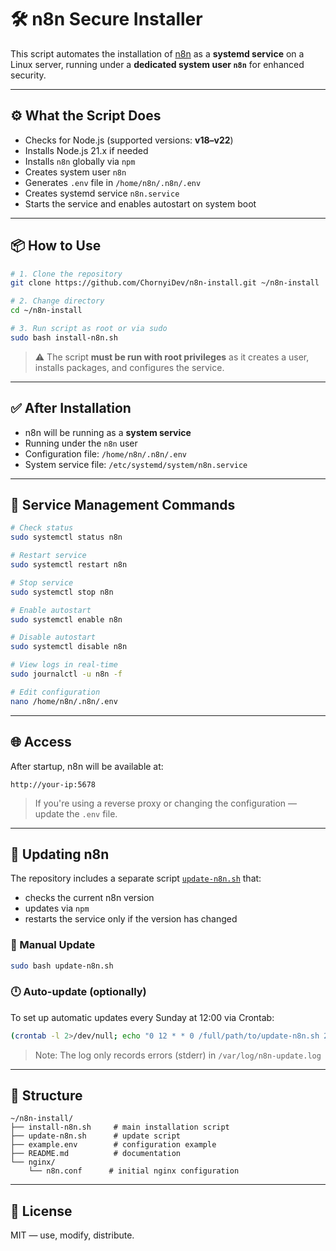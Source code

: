 # 🛠️ n8n Secure Installer

This script automates the installation of [n8n](https://n8n.io) as a **systemd service** on a Linux server, running under a **dedicated system user `n8n`** for enhanced security.

---

## ⚙️ What the Script Does

* Checks for Node.js (supported versions: **v18–v22**)
* Installs Node.js 21.x if needed
* Installs `n8n` globally via `npm`
* Creates system user `n8n`
* Generates `.env` file in `/home/n8n/.n8n/.env`
* Creates systemd service `n8n.service`
* Starts the service and enables autostart on system boot

---

## 📦 How to Use

```bash
# 1. Clone the repository
git clone https://github.com/ChornyiDev/n8n-install.git ~/n8n-install

# 2. Change directory
cd ~/n8n-install

# 3. Run script as root or via sudo
sudo bash install-n8n.sh
```

> ⚠️ The script **must be run with root privileges** as it creates a user, installs packages, and configures the service.

---

## ✅ After Installation

* n8n will be running as a **system service**
* Running under the `n8n` user
* Configuration file:
  `/home/n8n/.n8n/.env`
* System service file:
  `/etc/systemd/system/n8n.service`

---

## 🔧 Service Management Commands

```bash
# Check status
sudo systemctl status n8n

# Restart service
sudo systemctl restart n8n

# Stop service
sudo systemctl stop n8n

# Enable autostart
sudo systemctl enable n8n

# Disable autostart
sudo systemctl disable n8n

# View logs in real-time
sudo journalctl -u n8n -f

# Edit configuration
nano /home/n8n/.n8n/.env
```

---

## 🌐 Access

After startup, n8n will be available at:

```
http://your-ip:5678
```

> If you're using a reverse proxy or changing the configuration — update the `.env` file.

---

## 📅 Updating n8n

The repository includes a separate script [`update-n8n.sh`](./update-n8n.sh) that:

- checks the current n8n version
- updates via `npm`
- restarts the service only if the version has changed

### 🔧 Manual Update

```bash
sudo bash update-n8n.sh
```

### 🕛 Auto-update (optionally)

To set up automatic updates every Sunday at 12:00 via Crontab:

```bash
(crontab -l 2>/dev/null; echo "0 12 * * 0 /full/path/to/update-n8n.sh 2>> /var/log/n8n-update.log") | crontab -
```

> Note: The log only records errors (stderr) in `/var/log/n8n-update.log`

---

## 📁 Structure

```
~/n8n-install/
├── install-n8n.sh     # main installation script
├── update-n8n.sh      # update script
├── example.env        # configuration example
├── README.md          # documentation
└── nginx/            
    └── n8n.conf      # initial nginx configuration
```

---

## 📜 License

MIT — use, modify, distribute.
